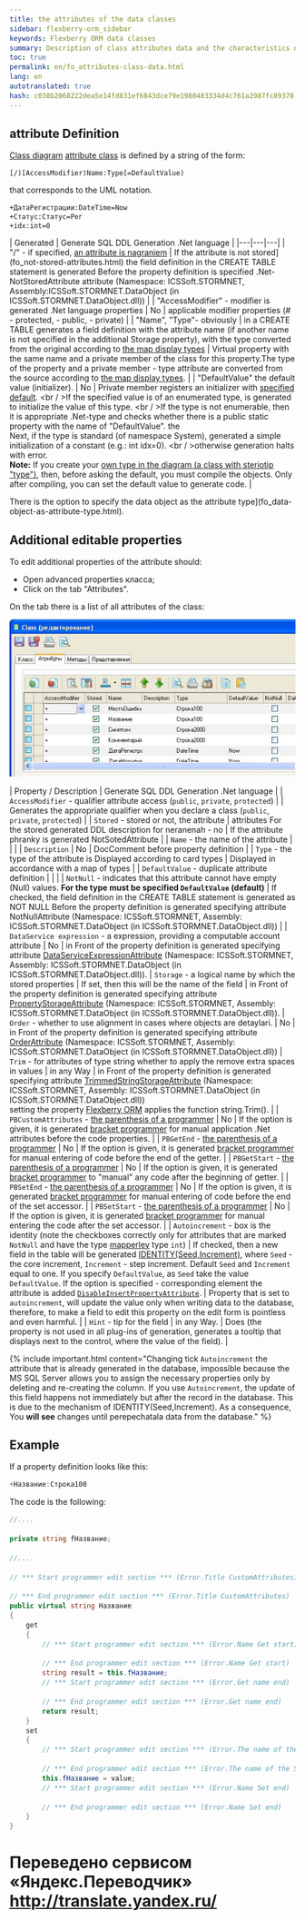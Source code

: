 ```yaml
--- 
title: the attributes of the data classes 
sidebar: flexberry-orm_sidebar 
keywords: Flexberry ORM data classes 
summary: Description of class attributes data and the characteristics of their generation 
toc: true 
permalink: en/fo_attributes-class-data.html 
lang: en 
autotranslated: true 
hash: c038b2068222dea5e14fd831ef6843dce79e1980483334d4c761a2987fc89370 
--- 
```


## attribute Definition 

[Class diagram](fd_class-diagram.html) [attribute class](fd_class-diagram-constraction.html) is defined by a string of the form: 

```
[/)[AccessModifier)Name:Type[=DefaultValue)
``` 

that corresponds to the UML notation. 

```
+ДатаРегистрации:DateTime=Now
+Статус:Статус=Рег
+idx:int=0
``` 

| Generated | Generate SQL DDL Generation .Net language | 
|---|---|---| 
| "/" - if specified, [an attribute is nagraniem](fo_not-stored-attributes.html) | If the attribute is not stored](fo_not-stored-attributes.html) the field definition in the CREATE TABLE statement is generated Before the property definition is specified .Net-NotStoredAttribute attribute (Namespace: ICSSoft.STORMNET, Assembly:ICSSoft.STORMNET.DataObject (in ICSSoft.STORMNET.DataObject.dll)) | 
| "AccessModifier" - modifier is generated .Net language properties | No | applicable modifier properties (# - protected, - public, - private) | 
| "Name", "Type"- obviously | in a CREATE TABLE generates a field definition with the attribute name (if another name is not specified in the additional Storage property), with the type converted from the original according to [the map display types](fd_types-map.html) | Virtual property with the same name and a private member of the class for this property.The type of the property and a private member - type attribute are converted from the source according to [the map display types](fd_types-map.html). | 
| "DefaultValue" the default value (initializer). | No | Private member registers an initializer with [specified default](fo_features-dafault-value.html). <br / >If the specified value is of an enumerated type, is generated to initialize the value of this type. <br / >If the type is not enumerable, then it is appropriate .Net-type and checks whether there is a public static property with the name of "DefaultValue". the <br>Next, if the type is standard (of namespace System), generated a simple initialization of a constant (e.g.: int idx=0). <br / >otherwise generation halts with error.<br>**Note:** If you create your [own type in the diagram (a class with steriotip "type")](fd_data-types-properties.html), then, before asking the default, you must compile the objects. Only after compiling, you can set the default value to generate code. | 

There is the option to specify the data object as the attribute type](fo_data-object-as-attribute-type.html). 

## Additional editable properties 

To edit additional properties of the attribute should: 

* Open advanced properties класса; 
* Click on the tab "Attributes".

On the tab there is a list of all attributes of the class: 

![](/images/pages/products/flexberry-orm/data-object/attributeprops.jpg) 

| Property / Description | Generate SQL DDL Generation .Net language | 
| `AccessModifier` - qualifier attribute access (`public`, `private`, `protected`) | | Generates the appropriate qualifier when you declare a class (`public`, `private`, `protected`) | 
| `Stored` - stored or not, the attribute | attributes For the stored generated DDL description for neranenah - no | If the attribute phranky is generated NotSotedAttribute | 
| `Name` - the name of the attribute | | | 
| `Description` | No | DocComment before property definition | 
| `Type` - the type of the attribute is Displayed according to card types | Displayed in accordance with a map of types | 
| `DefaultValue` - duplicate attribute definition | | | 
| `NotNull` - indicates that this attribute cannot have empty (Null) values. __For the type must be specified `DefaultValue` (default)__ | If checked, the field definition in the CREATE TABLE statement is generated as NOT NULL Before the property definition is generated specifying attribute NotNullAttribute (Namespace: ICSSoft.STORMNET, Assembly: ICSSoft.STORMNET.DataObject (in ICSSoft.STORMNET.DataObject.dll)) | 
| `DataService expression` - a expression, providing a computable account attribute | No | in Front of the property definition is generated specifying attribute [DataServiceExpressionAttribute](fo_not-stored-attributes.html) (Namespace: ICSSoft.STORMNET, Assembly: ICSSoft.STORMNET.DataObject (in ICSSoft.STORMNET.DataObject.dll)). 
| `Storage` - a logical name by which the stored properties | If set, then this will be the name of the field | in Front of the property definition is generated specifying attribute [PropertyStorageAttribute](fo_storing-data-objects.html) (Namespace: ICSSoft.STORMNET, Assembly: ICSSoft.STORMNET.DataObject (in ICSSoft.STORMNET.DataObject.dll)). 
| `Order` - whether to use alignment in cases where objects are detaylari. | No | in Front of the property definition is generated specifying attribute [OrderAttribute](fo_functionality-work-detail-array.html) (Namespace: ICSSoft.STORMNET, Assembly: ICSSoft.STORMNET.DataObject (in ICSSoft.STORMNET.DataObject.dll)) 
| `Trim` - for attributes of type string whether to apply the remove extra spaces in values | in any Way | in Front of the property definition is generated specifying attribute [TrimmedStringStorageAttribute](fo_trimmed-string-storage.html) (Namespace: ICSSoft.STORMNET, Assembly: ICSSoft.STORMNET.DataObject (in ICSSoft.STORMNET.DataObject.dll)) <br>setting the property [Flexberry ORM](fo_flexberry-orm.html) applies the function string.Trim(). | 
| `PBCustomAttributes` - [the parenthesis of a programmer](fo_programmer-brackets.html) | No | If the option is given, it is generated [bracket programmer](fo_programmer-brackets.html) for manual application .Net attributes before the code properties. | 
| `PBGetEnd` - [the parenthesis of a programmer](fo_programmer-brackets.html) | No | If the option is given, it is generated [bracket programmer](fo_programmer-brackets.html) for manual entering of code before the end of the getter. | 
| `PBGetStart` - [the parenthesis of a programmer](fo_programmer-brackets.html) | No | If the option is given, it is generated [bracket programmer](fo_programmer-brackets.html) to "manual" any code after the beginning of getter. | 
| `PBSetEnd` - [the parenthesis of a programmer](fo_programmer-brackets.html) | No | If the option is given, it is generated [bracket programmer](fo_programmer-brackets.html) for manual entering of code before the end of the set accessor. | 
| `PBSetStart` - [the parenthesis of a programmer](fo_programmer-brackets.html) | No | If the option is given, it is generated [bracket programmer](fo_programmer-brackets.html) for manual entering the code after the set accessor. | 
| `Autoincrement` - box is the identity (note the checkboxes correctly only for attributes that are marked `NotNull` and have the type [mapperley](fd_types-map.html) type `int`) | If checked, then a new field in the table will be generated [IDENTITY(Seed,Increment)](http://msdn.microsoft.com/ru-ru/library/ms186775.aspx), where `Seed` - the core increment, `Increment` - step increment. Default `Seed` and `Increment` equal to one. If you specify `DefaultValue`, as `Seed` take the value `DefaultValue`. If the option is specified - corresponding element the attribute is added [`DisableInsertPropertyAttribute`](fo_disable-insert-property-attribute.html). | Property that is set to `autoincrement`, will update the value only when writing data to the database, therefore, to make a field to edit this property on the edit form is pointless and even harmful. | 
| `Hint` - tip for the field | in any Way. | Does (the property is not used in all plug-ins of generation, generates a tooltip that displays next to the control, where the value of the field). | 

{% include important.html content="Changing tick `Autoincrement` the attribute that is already generated in the database, impossible because the MS SQL Server allows you to assign the necessary properties only by deleting and re-creating the column. If you use `Autoincrement`, the update of this field happens not immediately but after the record in the database. This is due to the mechanism of IDENTITY(Seed,Increment). As a consequence, You __will see__ changes until perepechatala data from the database." %} 

## Example 

If a property definition looks like this: 

```csharp
+Название:Строка100
``` 

The code is the following: 

```csharp
//.... 

private string fНазвание;

//.... 

// *** Start programmer edit section *** (Error.Title CustomAttributes) 

// *** End programmer edit section *** (Error.Title CustomAttributes) 
public virtual string Название
{
	get
	{
		// *** Start programmer edit section *** (Error.Name Get start) 

		// *** End programmer edit section *** (Error.Name Get start) 
		string result = this.fНазвание;
		// *** Start programmer edit section *** (Error.Get name end) 

		// *** End programmer edit section *** (Error.Get name end) 
		return result;
	}
	set
	{
		// *** Start programmer edit section *** (Error.The name of the Set start) 

		// *** End programmer edit section *** (Error.The name of the Set start) 
		this.fНазвание = value;
		// *** Start programmer edit section *** (Error.Name Set end) 

		// *** End programmer edit section *** (Error.Name Set end) 
	}
}
``` 



 # Переведено сервисом «Яндекс.Переводчик» http://translate.yandex.ru/